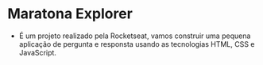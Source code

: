 # Maratona Explorer

* É um projeto realizado pela Rocketseat, vamos construir uma pequena aplicação de pergunta e responsta usando as tecnologias HTML, CSS e JavaScript.

